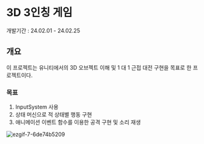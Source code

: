 # 3D 3인칭 게임
개발기간 : 24.02.01 - 24.02.25

## 개요
이 프로젝트는 유니티에서의 3D 오브젝트 이해 및 1 대 1 근접 대전 구현을 목표로 한 프로젝트이다.

### 목표
1. InputSystem 사용
2. 상태 머신으로 적 상태별 행동 구현
3. 애니메이션 이벤트 함수를 이용한 공격 구현 및 소리 재생

![ezgif-7-6de74b5209](https://github.com/mob954325/3DGame_1/assets/87255621/8a8a7088-0238-4688-8feb-0e96470e302d)
